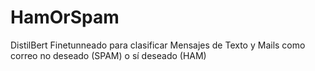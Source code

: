 # HamOrSpam
DistilBert Finetunneado para clasificar Mensajes de Texto y Mails como correo no deseado (SPAM) o sí deseado (HAM)
